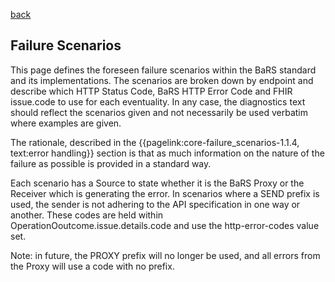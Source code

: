 <a href="#" onclick="history.back()">back</a>

## Failure Scenarios

This page defines the foreseen failure scenarios within the BaRS standard and its implementations. The scenarios are broken down by endpoint and describe which HTTP Status Code, BaRS HTTP Error Code and FHIR issue.code to use for each eventuality. In any case, the diagnostics text should reflect the scenarios given and not necessarily be used verbatim where examples are given.

The rationale, described in the {{pagelink:core-failure_scenarios-1.1.4, text:error handling}} section is that as much information on the nature of the failure as possible is provided in a standard way.

Each scenario has a Source to state whether it is the BaRS Proxy or the Receiver which is generating the error. In scenarios where a SEND prefix is used, the sender is not adhering to the API specification in one way or another. These codes are held within OperationOoutcome.issue.details.code and use the http-error-codes value set.

Note: in future, the PROXY prefix will no longer be used, and all errors from the Proxy will use a code with no prefix.